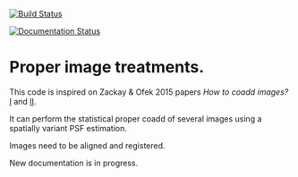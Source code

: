 [![Build Status](https://travis-ci.org/toros-astro/ProperImage.svg?branch=master)](https://travis-ci.org/toros-astro/ProperImage)

[![Documentation Status](https://readthedocs.org/projects/properimage/badge/?version=latest)](http://properimage.readthedocs.io/en/latest/?badge=latest)

# Proper image treatments.

This code is inspired on Zackay & Ofek 2015 papers *How to coadd images?*
[I](http://arxiv.org/abs/1512.06872) and [II](http://arxiv.org/abs/1512.06879).

It can perform the statistical proper coadd of several images using a spatially
variant PSF estimation.

Images need to be aligned and registered.

New documentation is in progress.
